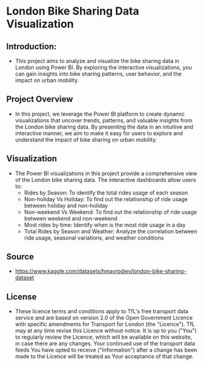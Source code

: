 # London Bike Sharing Data Visualization

## Introduction:
-  This project aims to analyze and visualize the bike sharing data in London using Power BI. By exploring the interactive visualizations, you can gain insights into bike sharing patterns, user behavior, and the impact on urban mobility.

## Project Overview
- In this project, we leverage the Power BI platform to create dynamic visualizations that uncover trends, patterns, and valuable insights from the London bike sharing data. By presenting the data in an intuitive and interactive manner, we aim to make it easy for users to explore and understand the impact of bike sharing on urban mobility.

## Visualization
- The Power BI visualizations in this project provide a comprehensive view of the London bike sharing data. The interactive dashboards allow users to:
    - Rides by Season: To identify the total rides usage of each season
    - Non-holiday Vs Holiday: To find out the relationship of ride usage between holiday and non-holiday
    - Non-weekend Vs Weekend: To find out the relationship of ride usage between weekend and non-weekend
    - Most rides by time: Identify when is the most ride usage in a day
    - Total Rides by Season and Weather: Analyze the correlation between ride usage, seasonal variations, and weather conditions

## Source
-  https://www.kaggle.com/datasets/hmavrodiev/london-bike-sharing-dataset

## License
- These licence terms and conditions apply to TfL's free transport data service and are based on version 2.0 of the Open Government Licence with specific amendments for Transport for London (the "Licence"). TfL may at any time revise this Licence without notice. It is up to you ("You") to regularly review the Licence, which will be available on this website, in case there are any changes. Your continued use of the transport data feeds You have opted to receive ("Information") after a change has been made to the Licence will be treated as Your acceptance of that change.
